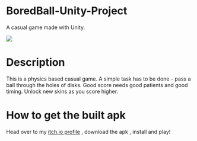 # BoredBall-Unity-Project
A casual game made with Unity.

![](https://media.giphy.com/media/fD62e3rCWTjALvolrR/giphy.gif)

# Description

This is a physics based casual game. A simple task has to be done - pass a  ball through the  holes of disks. Good score needs good patients and good timing. Unlock new skins as you score higher.

# How to get the built apk

Head over to my [itch.io profile](https://samiparnab2.itch.io/bored-ball) , download the apk , install and play! 
